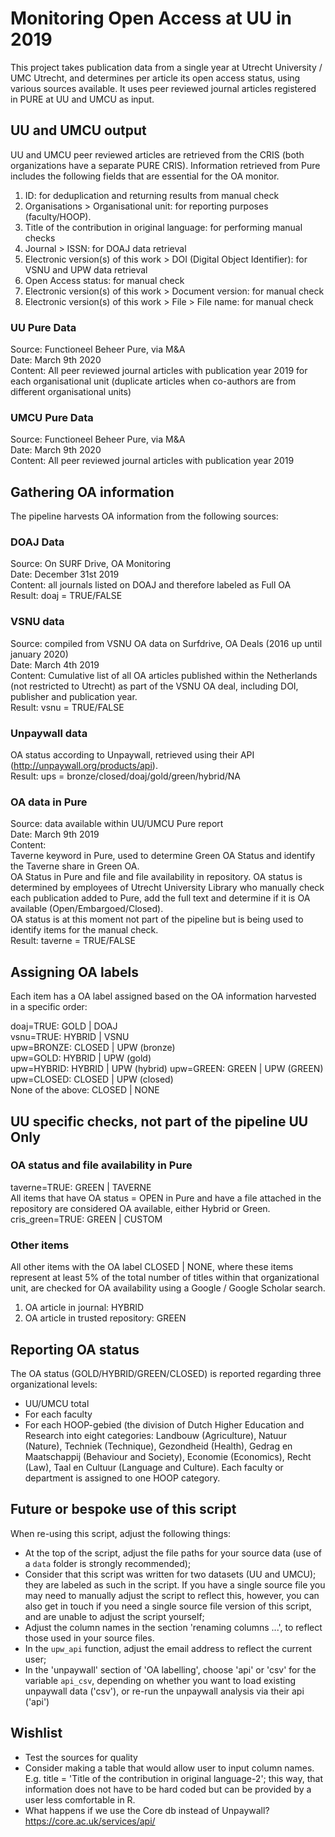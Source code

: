 # Monitoring Open Access at UU in 2019
This project takes publication data from a single year at Utrecht University / UMC Utrecht, and determines per article its open access status, using various sources available. It uses peer reviewed journal articles registered in PURE at UU and UMCU as input.

## UU and UMCU output

UU and UMCU peer reviewed articles are retrieved from the CRIS (both organizations have a separate PURE CRIS). Information retrieved from Pure includes the following fields that are essential for the OA monitor.  
1. ID: for deduplication and returning results from manual check
2. Organisations > Organisational unit: for reporting purposes (faculty/HOOP).  
3. Title of the contribution in original language: for performing manual checks
4. Journal > ISSN: for DOAJ data retrieval
5. Electronic version(s) of this work > DOI (Digital Object Identifier): for VSNU and UPW data retrieval
6. Open Access status: for manual check
7. Electronic version(s) of this work > Document version: for manual check
8. Electronic version(s) of this work > File > File name: for manual check



### UU Pure Data
Source: Functioneel Beheer Pure, via M&A  
Date: March 9th 2020  
Content: All peer reviewed journal articles with publication year 2019 for each organisational unit (duplicate articles when co-authors are from different organisational units)

### UMCU Pure Data
Source: Functioneel Beheer Pure, via M&A  
Date: March 9th 2020  
Content: All peer reviewed journal articles with publication year 2019

## Gathering OA information
The pipeline harvests OA information from the following sources:

### DOAJ Data
Source: On SURF Drive, OA Monitoring  
Date: December 31st 2019  
Content: all journals listed on DOAJ and therefore labeled as Full OA  
Result: doaj = TRUE/FALSE

### VSNU data
Source: compiled from VSNU OA data on Surfdrive, OA Deals (2016 up until january 2020)  
Date: March 4th 2019  
Content: Cumulative list of all OA articles published within the Netherlands (not restricted to Utrecht) as part of the VSNU OA deal, including DOI, publisher and publication year.  
Result: vsnu = TRUE/FALSE

### Unpaywall data
OA status according to Unpaywall, retrieved using their API (http://unpaywall.org/products/api).  
Result: ups = bronze/closed/doaj/gold/green/hybrid/NA

### OA data in Pure
Source: data available within UU/UMCU Pure report  
Date: March 9th 2019  
Content:  
Taverne keyword in Pure, used to determine Green OA Status and identify the Taverne share in Green OA.  
OA Status in Pure and file and file availability in repository. OA status is determined by employees of Utrecht University Library who manually check each publication added to Pure, add the full text and determine if it is OA available (Open/Embargoed/Closed).  
OA status is at this moment not part of the pipeline but is being used to identify items for the manual check.  
Result: taverne = TRUE/FALSE

## Assigning OA labels
Each item has a OA label assigned based on the OA information harvested in a specific order:

doaj=TRUE: GOLD | DOAJ  
vsnu=TRUE: HYBRID | VSNU  
upw=BRONZE: CLOSED | UPW (bronze)  
upw=GOLD: HYBRID | UPW (gold)  
upw=HYBRID: HYBRID | UPW (hybrid)
upw=GREEN: GREEN | UPW (GREEN)  
upw=CLOSED: CLOSED | UPW (closed)  
None of the above: CLOSED | NONE  

## UU specific checks, not part of the pipeline UU Only


### OA status and file availability in Pure

taverne=TRUE: GREEN | TAVERNE  
All items that have OA status = OPEN in Pure and have a file attached in the repository are considered OA available, either Hybrid or Green.  
cris_green=TRUE: GREEN | CUSTOM  

### Other items
All other items with the OA label CLOSED | NONE, where these items represent at least 5% of the total number of titles within that organizational unit, are checked for OA availability using a Google / Google Scholar search.  
1. OA article in journal: HYBRID 
2. OA article in trusted repository: GREEN

## Reporting OA status

The OA status (GOLD/HYBRID/GREEN/CLOSED) is reported regarding three organizational levels:  
- UU/UMCU total  
- For each faculty  
- For each HOOP-gebied (the division of Dutch Higher Education and Research into eight categories: Landbouw (Agriculture), Natuur (Nature), Techniek (Technique), Gezondheid (Health), Gedrag en Maatschappij (Behaviour and Society), Economie (Economics), Recht (Law), Taal en Cultuur (Language and Culture). Each faculty or department is assigned to one HOOP category. 

## Future or bespoke use of this script
When re-using this script, adjust the following things:

- At the top of the script, adjust the file paths for your source data (use of a `data` folder is strongly recommended);  
- Consider that this script was written for two datasets (UU and UMCU); they are labeled as such in the script. If you have a single source file you may need to manually adjust the script to reflect this, however, you can also get in touch if you need a single source file version of this script, and are unable to adjust the script yourself;  
- Adjust the column names in the section 'renaming columns ...', to reflect those used in your source files.  
- In the `upw_api` function, adjust the email address to reflect the current user; 
- In the 'unpaywall' section of 'OA labelling', choose 'api' or 'csv' for the variable `api_csv`, depending on whether you want to load existing unpaywall data ('csv'), or re-run the unpaywall analysis via their api ('api')



## Wishlist
- Test the sources for quality
- Consider making a table that would allow user to input column names. E.g. title = 'Title of the contribution in original language-2'; this way, that information does not have to be hard coded but can be provided by a user less comfortable in R.
- What happens if we use the Core db instead of Unpaywall? https://core.ac.uk/services/api/
